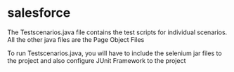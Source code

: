 # salesforce
The Testscenarios.java file contains the test scripts for individual scenarios. 
All the other java files are the Page Object Files

To run Testscenarios.java, you will have to include the selenium jar files to the project and also configure JUnit Framework 
to the project
